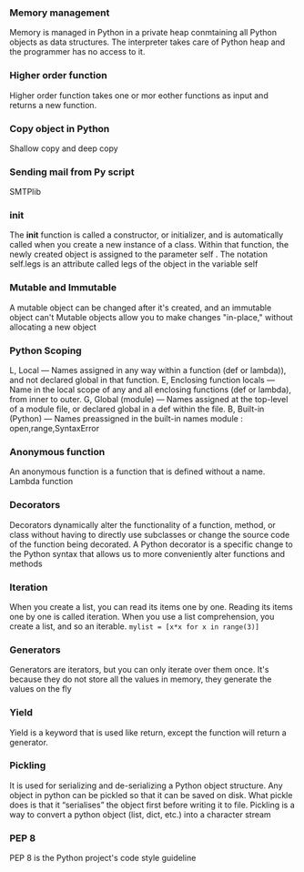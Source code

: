 ### Memory management
Memory is managed in Python in a private heap conmtaining all Python objects 
as data structures. The interpreter takes care of Python heap and the 
programmer has no access to it.

### Higher order function
Higher order function takes one or mor eother functions as input and returns
a new function.

### Copy object in Python
Shallow copy and deep copy

### Sending mail from Py script
SMTPlib 

### __init__
The __init__ function is called a constructor, or initializer, and is automatically called when you create a new instance of a class. Within that function, the newly created object is assigned to the parameter self . The notation self.legs is an attribute called legs of the object in the variable self 

### Mutable and Immutable
A mutable object can be changed after it's created, and an immutable object can't
Mutable objects allow you to make changes "in-place," without allocating a new object

### Python Scoping
L, Local — Names assigned in any way within a function (def or lambda)), and not declared global in that function.
E, Enclosing function locals — Name in the local scope of any and all enclosing functions (def or lambda), from inner to outer.
G, Global (module) — Names assigned at the top-level of a module file, or declared global in a def within the file.
B, Built-in (Python) — Names preassigned in the built-in names module : open,range,SyntaxError

### Anonymous function
An anonymous function is a function that is defined without a name. Lambda function

### Decorators
Decorators dynamically alter the functionality of a function, method, or class without having to directly use subclasses or change the source code of the function being decorated. A Python decorator is a specific change to the Python syntax that allows us to more conveniently alter functions and methods

### Iteration
When you create a list, you can read its items one by one. Reading its items one by one is called iteration. When you use a list comprehension, you create a list, and so an iterable.
`mylist = [x*x for x in range(3)]`

### Generators
Generators are iterators, but you can only iterate over them once. It's because they do not store all the values in memory, they generate the values on the fly

### Yield
Yield is a keyword that is used like return, except the function will return a generator.

### Pickling
It is used for serializing and de-serializing a Python object structure. Any object in python can be pickled so that it can be saved on disk. What pickle does is that it “serialises” the object first before writing it to file. Pickling is a way to convert a python object (list, dict, etc.) into a character stream

### PEP 8
PEP 8 is the Python project's code style guideline

### 
